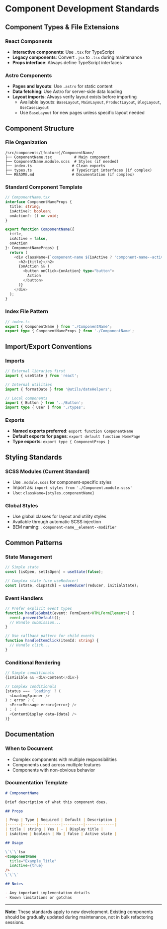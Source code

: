# Component Development Standards

## Component Types & File Extensions

### React Components
- **Interactive components**: Use `.tsx` for TypeScript
- **Legacy components**: Convert `.jsx` to `.tsx` during maintenance
- **Props interface**: Always define TypeScript interfaces

### Astro Components
- **Pages and layouts**: Use `.astro` for static content
- **Data fetching**: Use Astro for server-side data loading
- **Layout imports**: Always verify layout exists before importing
  - Available layouts: `BaseLayout`, `MainLayout`, `ProductLayout`, `BlogLayout`, `UseCaseLayout`
  - Use `BaseLayout` for new pages unless specific layout needed

## Component Structure

### File Organization
```
/src/components/[feature]/ComponentName/
├── ComponentName.tsx          # Main component
├── ComponentName.module.scss  # Styles (if needed)
├── index.ts                  # Clean exports
├── types.ts                  # TypeScript interfaces (if complex)
└── README.md                 # Documentation (if complex)
```

### Standard Component Template
```typescript
// ComponentName.tsx
interface ComponentNameProps {
  title: string;
  isActive?: boolean;
  onAction?: () => void;
}

export function ComponentName({ 
  title, 
  isActive = false, 
  onAction 
}: ComponentNameProps) {
  return (
    <div className={`component-name ${isActive ? 'component-name--active' : ''}`}>
      <h2>{title}</h2>
      {onAction && (
        <button onClick={onAction} type="button">
          Action
        </button>
      )}
    </div>
  );
}
```

### Index File Pattern
```typescript
// index.ts
export { ComponentName } from './ComponentName';
export type { ComponentNameProps } from './ComponentName';
```

## Import/Export Conventions

### Imports
```typescript
// External libraries first
import { useState } from 'react';

// Internal utilities
import { formatDate } from '@utils/dateHelpers';

// Local components
import { Button } from '../Button';
import type { User } from './types';
```

### Exports
- **Named exports preferred**: `export function ComponentName`
- **Default exports for pages**: `export default function HomePage`
- **Type exports**: `export type { ComponentProps }`

## Styling Standards

### SCSS Modules (Current Standard)
- Use `.module.scss` for component-specific styles
- Import as: `import styles from './Component.module.scss'`
- Use: `className={styles.componentName}`

### Global Styles
- Use global classes for layout and utility styles
- Available through automatic SCSS injection
- BEM naming: `.component-name__element--modifier`

## Common Patterns

### State Management
```typescript
// Simple state
const [isOpen, setIsOpen] = useState(false);

// Complex state (use useReducer)
const [state, dispatch] = useReducer(reducer, initialState);
```

### Event Handlers
```typescript
// Prefer explicit event types
function handleSubmit(event: FormEvent<HTMLFormElement>) {
  event.preventDefault();
  // Handle submission...
}

// Use callback pattern for child events
function handleItemClick(itemId: string) {
  // Handle click...
}
```

### Conditional Rendering
```typescript
// Simple conditionals
{isVisible && <div>Content</div>}

// Complex conditionals
{status === 'loading' ? (
  <LoadingSpinner />
) : error ? (
  <ErrorMessage error={error} />
) : (
  <ContentDisplay data={data} />
)}
```

## Documentation

### When to Document
- Complex components with multiple responsibilities
- Components used across multiple features
- Components with non-obvious behavior

### Documentation Template
```markdown
# ComponentName

Brief description of what this component does.

## Props

| Prop | Type | Required | Default | Description |
|------|------|----------|---------|-------------|
| title | string | Yes | - | Display title |
| isActive | boolean | No | false | Active state |

## Usage

\`\`\`tsx
<ComponentName 
  title="Example Title" 
  isActive={true} 
/>
\`\`\`

## Notes

- Any important implementation details
- Known limitations or gotchas
```

---

**Note**: These standards apply to new development. Existing components should be gradually updated during maintenance, not in bulk refactoring sessions.